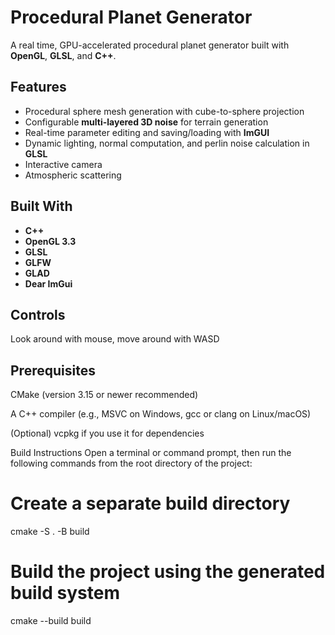 # Procedural Planet Generator

A real time, GPU-accelerated procedural planet generator built with **OpenGL**, **GLSL**, and **C++**.

## Features
- Procedural sphere mesh generation with cube-to-sphere projection
- Configurable **multi-layered 3D noise** for terrain generation
- Real-time parameter editing and saving/loading with **ImGUI**
- Dynamic lighting, normal computation, and perlin noise calculation in **GLSL**
- Interactive camera
- Atmospheric scattering

## Built With
- **C++**
- **OpenGL 3.3**
- **GLSL**
- **GLFW**
- **GLAD**
- **Dear ImGui**

## Controls
Look around with mouse, move around with WASD

## Prerequisites
CMake (version 3.15 or newer recommended)

A C++ compiler (e.g., MSVC on Windows, gcc or clang on Linux/macOS)

(Optional) vcpkg if you use it for dependencies

Build Instructions
Open a terminal or command prompt, then run the following commands from the root directory of the project:

# Create a separate build directory
cmake -S . -B build

# Build the project using the generated build system
cmake --build build
